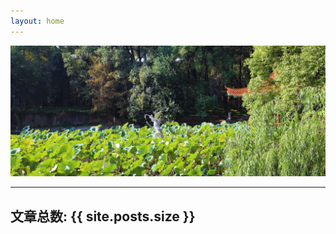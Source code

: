```yaml
---
layout: home
---
```


<link rel="shortcut icon" href="favicon.ico" />

![wall](img/blogwall.jpg)

*********

## 文章总数: {{ site.posts.size }}

